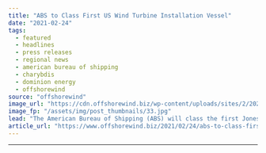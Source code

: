 ```yaml
---
title: "ABS to Class First US Wind Turbine Installation Vessel"
date: "2021-02-24"
tags: 
  - featured
  - headlines
  - press releases
  - regional news
  - american bureau of shipping
  - charybdis
  - dominion energy
  - offshorewind
source: "offshorewind"
image_url: "https://cdn.offshorewind.biz/wp-content/uploads/sites/2/2021/02/24092003/ABS-to-Class-First-US-Wind-Turbine-Installation-Vessel.jpg"
image_fp: "/assets/img/post_thumbnails/33.jpg"
lead: "The American Bureau of Shipping (ABS) will class the first Jones Act compliant wind"
article_url: "https://www.offshorewind.biz/2021/02/24/abs-to-class-first-us-wind-turbine-installation-vessel/"
---
```


---
